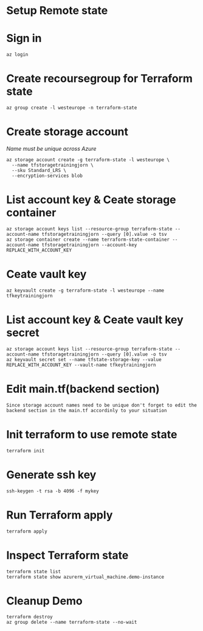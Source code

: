 # Setup Remote state

# Sign in
```
az login
```

# Create recoursegroup for Terraform state
```
az group create -l westeurope -n terraform-state 
```

# Create storage account
*Name must be unique across Azure*

```
az storage account create -g terraform-state -l westeurope \
  --name tfstoragetrainingjorn \
  --sku Standard_LRS \
  --encryption-services blob
```

# List account key & Ceate storage container

```
az storage account keys list --resource-group terraform-state --account-name tfstoragetrainingjorn --query [0].value -o tsv
az storage container create --name terraform-state-container --account-name tfstoragetrainingjorn --account-key REPLACE_WITH_ACCOUNT_KEY
```
# Ceate vault key

```
az keyvault create -g terraform-state -l westeurope --name tfkeytrainingjorn
```

# List account key & Ceate vault key secret 
```
az storage account keys list --resource-group terraform-state --account-name tfstoragetrainingjorn --query [0].value -o tsv
az keyvault secret set --name tfstate-storage-key --value REPLACE_WITH_ACCOUNT_KEY --vault-name tfkeytrainingjorn
```

# Edit main.tf(backend section)

```
Since storage account names need to be unique don't forget to edit the backend section in the main.tf accordinly to your situation
```

# Init terraform to use remote state
```
terraform init
```

# Generate ssh key
```
ssh-keygen -t rsa -b 4096 -f mykey
```

# Run Terraform apply
```
terraform apply
```

# Inspect Terraform state
```
terraform state list
terraform state show azurerm_virtual_machine.demo-instance
```

# Cleanup Demo
```
terraform destroy
az group delete --name terraform-state --no-wait
```


